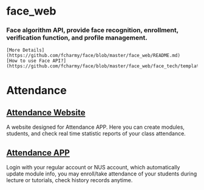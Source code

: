 # face_web
### Face algorithm API, provide face recognition, enrollment, verification function, and profile management. 
    [More Details](https://github.com/fcharmy/face/blob/master/face_web/README.md)
    [How to use Face API?](https://github.com/fcharmy/face/blob/master/face_web/face_tech/templates/mkdocs/docs/getstart.md)
    
# Attendance
## [Attendance Website](https://github.com/fcharmy/face/blob/master/attendence/README.md)
   A website designed for Attendance APP. Here you can create modules, students, and check real time statistic reports of your class attendance.
  
## [Attendance APP](https://github.com/fcharmy/face/blob/master/app_attendance/README.md)
   Login with your regular account or NUS account, which automatically update module info, you may enroll/take attendance of your students during lecture or tutorials, check history records anytime.
